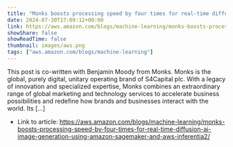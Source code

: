 ```yaml
---
title: "Monks boosts processing speed by four times for real-time diffusion AI image generation using Amazon SageMaker and AWS Inferentia2"
date: 2024-07-30T17:09:12+00:00
link: https://aws.amazon.com/blogs/machine-learning/monks-boosts-processing-speed-by-four-times-for-real-time-diffusion-ai-image-generation-using-amazon-sagemaker-and-aws-inferentia2/
showShare: false
showReadTime: false
thumbnail: images/aws.png
tags: ["aws.amazon.com/blogs/machine-learning"]
---
```

This post is co-written with Benjamin Moody from Monks. Monks is the global, purely digital, unitary operating brand of S4Capital plc. With a legacy of innovation and specialized expertise, Monks combines an extraordinary range of global marketing and technology services to accelerate business possibilities and redefine how brands and businesses interact with the world. Its […]

- Link to article: https://aws.amazon.com/blogs/machine-learning/monks-boosts-processing-speed-by-four-times-for-real-time-diffusion-ai-image-generation-using-amazon-sagemaker-and-aws-inferentia2/